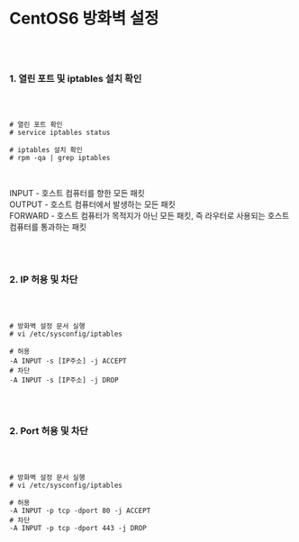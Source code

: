 <h1>CentOS6 방화벽 설정</h1>
<br><br>


<h3>1. 열린 포트 및 iptables 설치 확인</h3>
<br>

<pre><code>
# 열린 포트 확인
# service iptables status

# iptables 설치 확인
# rpm -qa | grep iptables</code></pre>
<br>

<p>INPUT - 호스트 컴퓨터를 향한 모든 패킷<br>
OUTPUT - 호스트 컴퓨터에서 발생하는 모든 패킷<br>
FORWARD - 호스트 컴퓨터가 목적지가 아닌 모든 패킷, 즉 라우터로 사용되는 호스트 컴퓨터를 통과하는 패킷</p>
<br><br>


<h3>2. IP 허용 및 차단</h3>
<br>

<pre><code>
# 방화벽 설정 문서 실행
# vi /etc/sysconfig/iptables

# 허용
-A INPUT -s [IP주소] -j ACCEPT
# 차단
-A INPUT -s [IP주소] -j DROP</code></pre>
<br><br>


<h3>2. Port 허용 및 차단</h3>
<br>

<pre><code>
# 방화벽 설정 문서 실행
# vi /etc/sysconfig/iptables

# 허용
-A INPUT -p tcp -dport 80 -j ACCEPT
# 차단
-A INPUT -p tcp -dport 443 -j DROP</code></pre>
<br><br>
